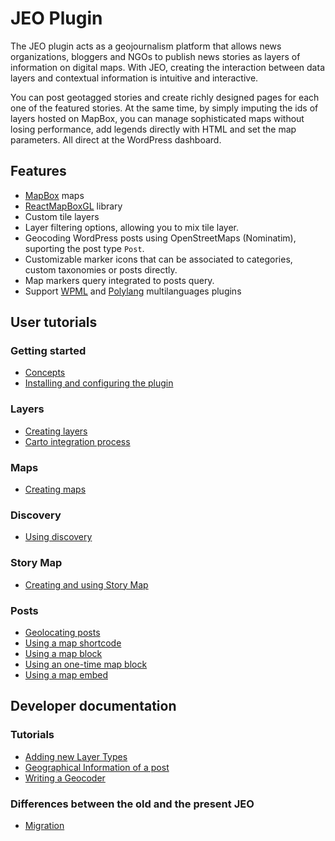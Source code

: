 # JEO Plugin

The JEO plugin acts as a geojournalism platform that allows news organizations, bloggers and NGOs to publish news stories as layers of information on digital maps. With JEO, creating the interaction between data layers and contextual information is intuitive and interactive.

You can post geotagged stories and create richly designed pages for each one of the featured stories. At the same time, by simply imputing the ids of layers hosted on MapBox, you can manage sophisticated maps without losing performance, add legends directly with HTML and set the map parameters. All direct at the WordPress dashboard.

## Features

- [MapBox](http://mapbox.com/) maps
- [ReactMapBoxGL](https://github.com/alex3165/react-mapbox-gl/blob/master/docs/API.md) library
- Custom tile layers
- Layer filtering options, allowing you to mix tile layer.
- Geocoding WordPress posts using OpenStreetMaps (Nominatim), suporting the post type `Post`.
- Customizable marker icons that can be associated to categories, custom taxonomies or posts directly.
- Map markers query integrated to posts query.
- Support [WPML](https://wpml.org/pt-br/) and [Polylang](https://br.wordpress.org/plugins/polylang/) multilanguages plugins

## User tutorials

### Getting started

- [Concepts](concepts.md)
- [Installing and configuring the plugin](getting-started.md)

### Layers

- [Creating layers](layer-post.md)
- [Carto integration process](carto.md)

### Maps

- [Creating maps](map-post.md)

### Discovery
- [Using discovery](discovery.md)

### Story Map
- [Creating and using Story Map](story-map.md)

### Posts

- [Geolocating posts](geolocating-posts.md)
- [Using a map shortcode](map-shortcode.md)
- [Using a map block](map-block.md)
- [Using an one-time map block](one-time-map-block.md)
- [Using a map embed](map-embed.md)

## Developer documentation

### Tutorials

- [Adding new Layer Types](dev/layer-types.md)
- [Geographical Information of a post](dev/geo-information.md)
- [Writing a Geocoder](dev/geocoders.md)

### Differences between the old and the present JEO

- [Migration](dev/migration.md)
